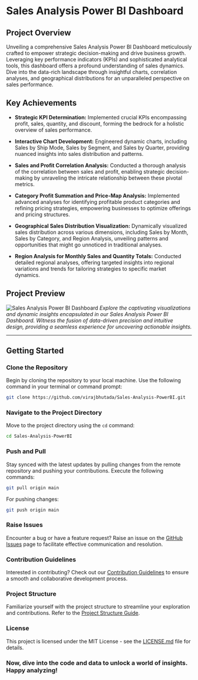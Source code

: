 
# Sales Analysis Power BI Dashboard

## Project Overview

Unveiling a comprehensive Sales Analysis Power BI Dashboard meticulously crafted to empower strategic decision-making and drive business growth. Leveraging key performance indicators (KPIs) and sophisticated analytical tools, this dashboard offers a profound understanding of sales dynamics. Dive into the data-rich landscape through insightful charts, correlation analyses, and geographical distributions for an unparalleled perspective on sales performance.

## Key Achievements

- **Strategic KPI Determination:** Implemented crucial KPIs encompassing profit, sales, quantity, and discount, forming the bedrock for a holistic overview of sales performance.

- **Interactive Chart Development:** Engineered dynamic charts, including Sales by Ship Mode, Sales by Segment, and Sales by Quarter, providing nuanced insights into sales distribution and patterns.

- **Sales and Profit Correlation Analysis:** Conducted a thorough analysis of the correlation between sales and profit, enabling strategic decision-making by unraveling the intricate relationship between these pivotal metrics.

- **Category Profit Summation and Price-Map Analysis:** Implemented advanced analyses for identifying profitable product categories and refining pricing strategies, empowering businesses to optimize offerings and pricing structures.

- **Geographical Sales Distribution Visualization:** Dynamically visualized sales distribution across various dimensions, including Sales by Month, Sales by Category, and Region Analysis, unveiling patterns and opportunities that might go unnoticed in traditional analyses.

- **Region Analysis for Monthly Sales and Quantity Totals:** Conducted detailed regional analyses, offering targeted insights into regional variations and trends for tailoring strategies to specific market dynamics.

## Project Preview
![Sales Analysis Power BI Dashboard](https://github.com/virajbhutada/Sales-Analysis-PowerBI/assets/143819712/7a5bcd21-0750-42b4-8d61-049871dd2634)
*Explore the captivating visualizations and dynamic insights encapsulated in our Sales Analysis Power BI Dashboard. Witness the fusion of data-driven precision and intuitive design, providing a seamless experience for uncovering actionable insights.*

---

## Getting Started

### Clone the Repository
Begin by cloning the repository to your local machine. Use the following command in your terminal or command prompt:

```bash
git clone https://github.com/virajbhutada/Sales-Analysis-PowerBI.git
```

### Navigate to the Project Directory
Move to the project directory using the `cd` command:

```bash
cd Sales-Analysis-PowerBI
```

### Push and Pull
Stay synced with the latest updates by pulling changes from the remote repository and pushing your contributions. Execute the following commands:

```bash
git pull origin main
```

For pushing changes:

```bash
git push origin main
```

### Raise Issues
Encounter a bug or have a feature request? Raise an issue on the [GitHub Issues](https://github.com/virajbhutada/Sales-Analysis-PowerBI/issues) page to facilitate effective communication and resolution.

### Contribution Guidelines
Interested in contributing? Check out our [Contribution Guidelines](CONTRIBUTING.md) to ensure a smooth and collaborative development process.

### Project Structure
Familiarize yourself with the project structure to streamline your exploration and contributions. Refer to the [Project Structure Guide](docs/project-structure.md).

### License
This project is licensed under the MIT License - see the [LICENSE.md](LICENSE.md) file for details.

### Now, dive into the code and data to unlock a world of insights. Happy analyzing!
